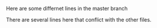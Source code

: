 
Here are some differnet lines in the master branch

There are several lines here 
that conflict with the other files. 
